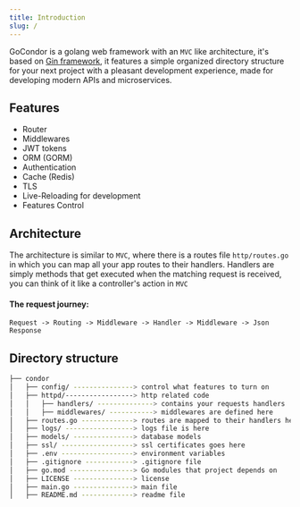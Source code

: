 ```yaml
---
title: Introduction
slug: /
---
```


GoCondor is a golang web framework with an `MVC` like architecture, it's based on [Gin framework](https://github.com/gin-gonic/gin), it features a simple organized directory structure for your next project with a pleasant development experience, made for developing modern APIs and microservices.

## Features 
- Router
- Middlewares
- JWT tokens
- ORM (GORM)
- Authentication
- Cache (Redis)
- TLS
- Live-Reloading for development
- Features Control

## Architecture
The architecture is similar to `MVC`, where there is a routes file `http/routes.go` in which you can map all your app routes to their handlers.
Handlers are simply methods that get executed when the matching request is received, you can think of it like a controller's action in `MVC`

#### The request journey:
`Request -> Routing -> Middleware -> Handler -> Middleware -> Json Response`

## Directory structure 
```bash
├── condor
│   ├── config/ ---------------> control what features to turn on
│   ├── httpd/-----------------> http related code
│   │   ├── handlers/ --------------> contains your requests handlers
│   │   ├── middlewares/ -----------> middlewares are defined here
│   ├── routes.go -------------> routes are mapped to their handlers here
│   ├── logs/ -----------------> logs file is here
│   ├── models/ ---------------> database models
│   ├── ssl/ ------------------> ssl certificates goes here
│   ├── .env ------------------> environment variables 
│   ├── .gitignore ------------> .gitignore file
│   ├── go.mod ----------------> Go modules that project depends on
│   ├── LICENSE ---------------> license
│   ├── main.go ---------------> main file
│   ├── README.md -------------> readme file
```
